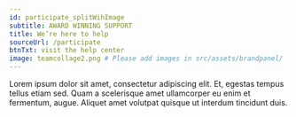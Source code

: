 ```yaml
---
id: participate_splitWihImage
subtitle: AWARD WINNING SUPPORT
title: We’re here to help
sourceUrl: /participate
btnTxt: visit the help center
image: teamcollage2.png # Please add images in src/assets/brandpanel/
---
```


Lorem ipsum dolor sit amet, consectetur adipiscing elit. Et, egestas tempus tellus etiam sed. Quam a scelerisque amet ullamcorper eu enim et fermentum, augue. Aliquet amet volutpat quisque ut interdum tincidunt duis.
